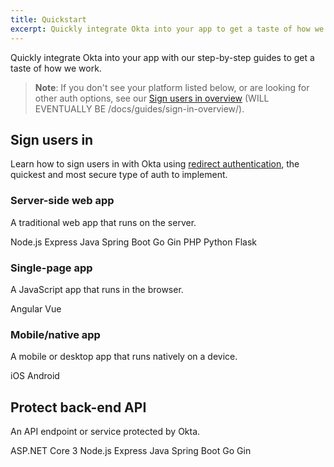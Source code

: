 ```yaml
---
title: Quickstart
excerpt: Quickly integrate Okta into your app to get a taste of how we work.
---
```


Quickly integrate Okta into your app with our step-by-step guides to get a taste of how we work.

> **Note**: If you don't see your platform listed below, or are looking for other auth options, see our [Sign users in overview](#) (WILL EVENTUALLY BE /docs/guides/sign-in-overview/). 

## Sign users in

Learn how to sign users in with Okta using [redirect authentication](/docs/concepts/redirect-vs-embedded/#redirect-authentication), the quickest and most secure type of auth to implement.

### Server-side web app

A traditional web app that runs on the server.

<Cards>
  <!-- <Card href="/docs/guides/sign-into-web-app-redirect/asp-net-core-3/main/" headerImage="/img/homepage/stackselectors/dotnet.png">ASP.NET Core 3</Card> -->
  <Card href="/docs/guides/sign-into-web-app-redirect/node-express/main/" headerImage="/img/homepage/stackselectors/nodejs.png">Node.js Express</Card>
  <Card href="/docs/guides/sign-into-web-app-redirect/spring-boot/main/" headerImage="/img/homepage/stackselectors/java.png">Java Spring Boot</Card>
  <Card href="/docs/guides/sign-into-web-app-redirect/go/main/" headerImage="/img/homepage/stackselectors/go.png">Go Gin</Card>
  <Card href="/docs/guides/sign-into-web-app-redirect/php/main/" headerImage="/img/homepage/stackselectors/php.png">PHP</Card>
  <Card href="/docs/guides/sign-into-web-app-redirect/python/main/" headerImage="/img/homepage/stackselectors/python.png">Python Flask</Card>
</Cards>

### Single-page app

A JavaScript app that runs in the browser.

<Cards>
  <!-- <Card href="/docs/guides/sign-into-spa-redirect/react/main/" headerImage="/img/homepage/stackselectors/react.png">React</Card> -->
  <Card href="/docs/guides/sign-into-spa-redirect/angular/main/" headerImage="/img/homepage/stackselectors/angular.png">Angular</Card>
  <Card href="/docs/guides/sign-into-spa-redirect/vue/main/" headerImage="/img/homepage/stackselectors/vue.png">Vue</Card>
  <!-- <Card href="/docs/guides/sign-into-spa-redirect/blazor-wasm/main/" headerImage="/img/homepage/stackselectors/dotnet.png">Blazor WebAssembly</Card> -->
</Cards>

### Mobile/native app

A mobile or desktop app that runs natively on a device.

<Cards>
  <Card href="/docs/guides/sign-into-mobile-app-redirect/ios/main/" headerImage="/img/homepage/stackselectors/ios.png">iOS</Card>
  <Card href="/docs/guides/sign-into-mobile-app-redirect/android/main/" headerImage="/img/homepage/stackselectors/android.png">Android</Card>
  <!-- <Card href="/docs/guides/sign-into-mobile-app-redirect/react-native/main/" headerImage="/img/homepage/stackselectors/react.png">React Native</Card> -->
</Cards>

## Protect back-end API

An API endpoint or service protected by Okta.

<Cards>
  <Card href="/docs/guides/protect-your-api/aspnetcore3/main/" headerImage="/img/homepage/stackselectors/dotnet.png">ASP.NET Core 3</Card>
  <Card href="/docs/guides/protect-your-api/nodeexpress/main/" headerImage="/img/homepage/stackselectors/nodejs.png">Node.js Express</Card>
  <Card href="/docs/guides/protect-your-api/springboot/main/" headerImage="/img/homepage/stackselectors/java.png">Java Spring Boot</Card>
  <Card href="/docs/guides/protect-your-api/go/main/" headerImage="/img/homepage/stackselectors/go.png">Go Gin</Card>
  <!-- <Card href="/docs/guides/protect-your-api/php/main/" headerImage="/img/homepage/stackselectors/php.png">PHP</Card>
  <Card href="/docs/guides/protect-your-api/python/main/" headerImage="/img/homepage/stackselectors/python.png">Python Flask</Card> -->
</Cards>